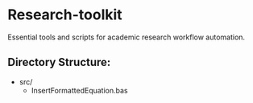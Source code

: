 # Research-toolkit
Essential tools and scripts for academic research workflow automation.

## Directory Structure:
- src/  
  - InsertFormattedEquation.bas  
